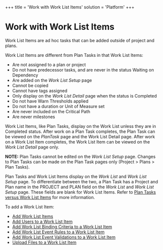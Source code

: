 +++
title = 'Work with Work List Items'
solution = 'Platform'
+++

# Work with Work List Items

Work List Items are ad hoc tasks that can be added outside of project
and plans.

Work List Items are different from Plan Tasks in that Work List Items:

  - Are not assigned to a plan or project
  - Do not have predecessor tasks, and are never in the status Waiting
    on Dependency
  - Are added on the *Work List Setup* page
  - Cannot be copied
  - Cannot have tags assigned
  - Only display on the *Work List Detail* page when the status is
    Completed
  - Do not have Warn Thresholds applied
  - Do not have a duration or Unit of Measure set
  - Are never included on the Critical Path
  - Are never milestones

Work List Items, like Plan Tasks, display on the Work List unless they
are in Completed status. After work on a Plan Task completes, the Plan
Task can be viewed on the *PlanTask* page and the Work List Detail page.
After work on a Work List Item completes, the Work List Item can be
viewed on the *Work List Detail* page only.

**NOTE:** Plan Tasks cannot be edited on the
<span style="font-style: italic;">Work List Setup</span> page. Changes
to Plan Tasks can be made on the Plan Task pages only (Project \> Plans
\> Plan Tasks).

Plan Tasks and Work List Items display on the
<span style="font-style: italic;">Work List</span> and
<span style="font-style: italic;">Work List Setup</span> page. To
differentiate between the two, a Plan Task has a Project and Plan name
in the PROJECT and PLAN field on the
<span style="font-style: italic;">Work List</span> and
<span style="font-style: italic;">Work List Setup</span> page. These
fields are blank for Work List Items. Refer to [Plan Tasks versus Work
List Items](../Page_Desc/Plan_Tasks_Versus_Work_List_Items) for more
information.

To add a Work List Item:

  - [Add Work List Items](Add_Work_List_Items_Overview)
  - [Add Users to a Work List Item](Add_Users_to_an_Item)
  - [Add Work List Binding Criteria to a Work List
    Item](AddWrkLisBindingCriteriaItem)
  - [Add Work List Event Rules to a Work List
    Item](Register_WorkList_Event_Rules_WorkList_Item)
  - [Add Work List Event Validations to a Work List
    Item](Register_WorkList_Event_Valid_WorkList_Item)
  - [Upload Files to a Work List
    Item](Upload_Files_to_a_Work_List_Item)
